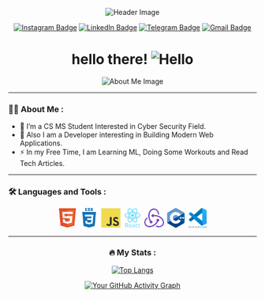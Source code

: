 <div align="center">

![Header Image](https://media.giphy.com/media/yidUzlbqM0WI7yUdKE/giphy.gif)

[![Instagram Badge](https://img.shields.io/badge/Instagram-E4405F?style=for-the-badge&logo=instagram&logoColor=white)](https://instagram.com/bachinin.the)
[![LinkedIn Badge](https://img.shields.io/badge/LinkedIn-blue?style=for-the-badge&logo=linkedin&logoColor=white)](https://linkedin.com/in/andrei-bachinin)
[![Telegram Badge](https://img.shields.io/badge/Messenger-00B2FF?style=for-the-badge&logo=messenger&logoColor=white)](https://t.me/r4sk01)
[![Gmail Badge](https://img.shields.io/badge/Gmail-D14836?style=for-the-badge&logo=gmail&logoColor=white)](mailto:limbus727@gmail.com)

# hello there! ![Hello](https://media.giphy.com/media/T6nxuWttJ8RSGifSm1/giphy.gif)

![About Me Image](https://media.giphy.com/media/xkmQfH1TB0dLW/giphy.gif)

</div>

---

### :man_technologist: About Me :

- :telescope: I’m a CS MS Student Interested in Cyber Security Field.
- :seedling: Also I am a Developer interesting in Building Modern Web Applications.
- :zap: In my Free Time, I am Learning ML, Doing Some Workouts and Read Tech Articles.

---

### :hammer_and_wrench: Languages and Tools :

<div align="center">

<img src="https://github.com/devicons/devicon/blob/master/icons/html5/html5-original.svg" title="HTML5" alt="HTML" width="40" height="40"/>
<img src="https://github.com/devicons/devicon/blob/master/icons/css3/css3-plain-wordmark.svg"  title="CSS3" alt="CSS" width="40" height="40"/>
<img src="https://github.com/devicons/devicon/blob/master/icons/javascript/javascript-original.svg" title="JavaScript" alt="JavaScript" width="40" height="40"/>
<img src="https://github.com/devicons/devicon/blob/master/icons/react/react-original-wordmark.svg" title="React" alt="React" width="40" height="40"/>
<img src="https://github.com/devicons/devicon/blob/master/icons/redux/redux-original.svg" title="Redux" alt="Redux " width="40" height="40"/>
<img src="https://github.com/devicons/devicon/blob/master/icons/cplusplus/cplusplus-original.svg" title="cplusplus " alt="cplusplus " width="40" height="40"/>
<img src="https://github.com/devicons/devicon/blob/master/icons/vscode/vscode-original-wordmark.svg" title="VScode " alt="VScode " width="40" height="40"/>

</div>

---

<div align="center">

### :fire: My Stats :

[![Top Langs](https://github-readme-stats.vercel.app/api/top-langs/?username=r4sk01&layout=compact&theme=vision-friendly-dark)](https://github.com/anuraghazra/github-readme-stats)

[![Your GitHub Activity Graph](https://activity-graph.herokuapp.com/graph?username=r4sk01&bg_color=FFFFFF&color=000000&line=00FF00&point=FF0000&area=true&hide_border=true)](https://github.com/r4sk01/github-readme-activity-graph)


</div>
